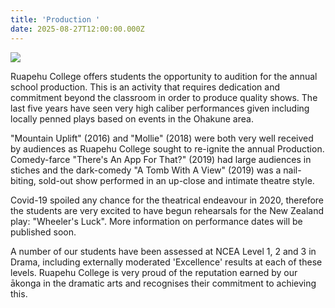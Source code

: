 ```yaml
---
title: 'Production '
date: 2025-08-27T12:00:00.000Z
---
```

![](https://res.cloudinary.com/ruapehu-college/image/upload/v1621510290/Performing%20Arts/PRODUCTIONS_-_Mollie_TAAFT_ATWAV_nyxjh3.jpg)

Ruapehu College offers students the opportunity to audition for the annual school production. This is an activity that requires dedication and commitment beyond the classroom in order to produce quality shows. The last five years have seen very high caliber performances given including locally penned plays based on events in the Ohakune area. 

"Mountain Uplift" (2016) and "Mollie" (2018) were both very well received by audiences as Ruapehu College sought to re-ignite the annual Production. Comedy-farce "There's An App For That?" (2019) had large audiences in stiches and the dark-comedy "A Tomb With A View" (2019) was a nail-biting, sold-out show performed in an up-close and intimate theatre style.

Covid-19 spoiled any chance for the theatrical endeavour in 2020, therefore the students are very excited to have begun rehearsals for the New Zealand play: "Wheeler's Luck". More information on performance dates will be published soon.

A number of our students have been assessed at NCEA Level 1, 2 and 3 in Drama, including externally moderated 'Excellence' results at each of these levels. Ruapehu College is very proud of the reputation earned by our ākonga in the dramatic arts and recognises their commitment to achieving this.
